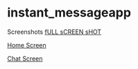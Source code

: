 # instant_messageapp

Screenshots
[fULL sCREEN sHOT](https://github.com/emexbazz/instant_messageapp/blob/master/lib/screenshots/desktopscreenshot.png)

[Home Screen](https://github.com/emexbazz/instant_messageapp/blob/master/lib/screenshots/Screenshot_20210628-052316.png)

[Chat Screen](https://github.com/emexbazz/instant_messageapp/blob/master/lib/screenshots/Screenshot_20210628-052332.png)